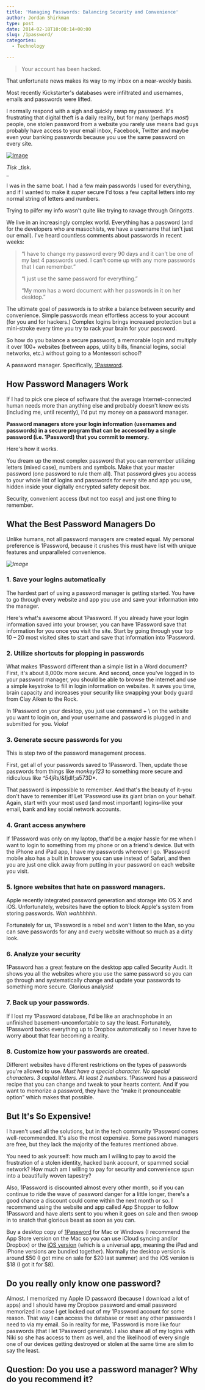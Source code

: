 ```yaml
---
title: 'Managing Passwords: Balancing Security and Convenience'
author: Jordan Shirkman
type: post
date: 2014-02-18T10:00:14+00:00
slug: /1password/
categories:
  - Technology

---
```

> Your account has been hacked.

That unfortunate news makes its way to my inbox on a near-weekly basis.

Most recently Kickstarter's databases were infiltrated and usernames, emails and passwords were lifted.

I normally respond with a sigh and quickly swap my password. It's frustrating that digital theft is a daily reality, but for many (perhaps _most_) people, one stolen password from a website you rarely use means bad guys probably have access to your email inbox, Facebook, Twitter and maybe even your banking passwords because you use the same password on every site.

[![Image](/static/images/lock.jpeg)](https://jshirk.com/blog/1password)

_Tisk_ _tisk.  
_ 

I was in the same boat. I had a few main passwords I used for everything, and if I wanted to make it _super_ secure I'd toss a few capital letters into my normal string of letters and numbers.

Trying to pilfer my info wasn't quite like trying to ravage through Gringotts.

We live in an increasingly complex world. Everything has a password (and for the developers who are masochists, we have a username that isn't just our email). I've heard countless comments about passwords in recent weeks:

> &#8220;I have to change my password every 90 days and it can't be one of my last 4 passwords used. I can't come up with any more passwords that I can remember.&#8221;
> 
> &#8220;I just use the same password for everything.&#8221;
> 
> &#8220;My mom has a word document with her passwords in it on her desktop.&#8221;

The ultimate goal of passwords is to strike a balance between security and convenience. Simple passwords mean effortless access to your account (for you and for hackers.) Complex logins brings increased protection but a mini-stroke every time you try to rack your brain for your password.

So how do you balance a secure password, a memorable login and multiply it over 100+ websites (between apps, utility bills, financial logins, social networks, etc.) without going to a Montessori school?

A password manager. Specifically, [1Password](http://1password.com).

<!--more-->

## How Password Managers Work

If I had to pick one piece of software that the average Internet-connected human needs more than anything else and probably doesn't know exists (including me, until recently), I'd put my money on a password manager.

**Password managers store your login information (usernames and passwords) in a secure program that can be accessed by a single password (i.e. 1Password) that you commit to memory.**

Here's how it works.

You dream up the most complex password that you can remember utilizing letters (mixed case), numbers and symbols. Make that your master password (one password to rule them all). That password gives you access to your whole list of logins and passwords for every site and app you use, hidden inside your digitally encrypted safety deposit box.

Security, convenient access (but not too easy) and just one thing to remember.

## What the Best Password Managers Do

Unlike humans, not all password managers are created equal. My personal preference is 1Password, because it crushes this must have list with unique features and unparalleled convenience.

_![Image](/static/images/1Password-Logo.jpeg)_

### 1. Save your logins automatically

The hardest part of using a password manager is getting started. You have to go through every website and app you use and save your information into the manager.

Here's what's awesome about 1Password. If you already have your login information saved into your browser, you can have 1Password save that information for you once you visit the site. Start by going through your top 10 &#8211; 20 most visited sites to start and save that information into 1Password.

### 2. Utilize shortcuts for plopping in passwords

What makes 1Password different than a simple list in a Word document? First, it's about 8,000x more secure. And second, once you've logged in to your password manager, you should be able to browse the internet and use a simple keystroke to fill in login information on websites. It saves you time, brain capacity and increases your security like swapping your body guard from Clay Aiken to the Rock.

In 1Password on your desktop, you just use command + \ on the website you want to login on, and your username and password is plugged in and submitted for you. _Viola!_

### 3. Generate secure passwords for you

This is step two of the password management process.

First, get all of your passwords saved to 1Password. Then, update those passwords from things like _monkey123_ to something more secure and ridiculous like _^54jRs)_&fjdlf;a573D*.

That password is impossible to remember. And that's the beauty of it–you don't have to remember it! Let 1Password use its giant brian on your behalf. Again, start with your most used (and most important) logins–like your email, bank and key social network accounts.

### 4. Grant access anywhere

If 1Password was only on my laptop, that'd be a _major_ hassle for me when I want to login to something from my phone or on a friend's device. But with the iPhone and iPad app, I have my passwords wherever I go. 1Password mobile also has a built in browser you can use instead of Safari, and then you are just one click away from putting in your password on each website you visit.

### 5. Ignore websites that hate on password managers.

Apple recently integrated password generation and storage into OS X and iOS. Unfortunately, websites have the option to block Apple's system from storing passwords. _Wah wahhhhhh_.

Fortunately for us, 1Password is a rebel and won't listen to the Man, so you can save passwords for any and every website without so much as a dirty look.

### 6. Analyze your security

1Password has a great feature on the desktop app called Security Audit. It shows you all the websites where you use the same password so you can go through and systematically change and update your passwords to something more secure. Glorious analysis!

### 7. Back up your passwords.

If I lost my 1Password database, I'd be like an arachnophobe in an unfinished basement–uncomfortable to say the least. Fortunately, 1Password backs everything up to Dropbox automatically so I never have to worry about that fear becoming a reality.

### 8. Customize how your passwords are created.

Different websites have different restrictions on the types of passwords you're allowed to use. _Must have a special character. No special characters. 3 capital letters. At least 2 numbers._ 1Password has a password recipe that you can change and tweak to your hearts content. And if you want to memorize a password, they have the &#8220;make it pronounceable option&#8221; which makes that possible.

## But It's So Expensive!

I haven't used all the solutions, but in the tech community 1Password comes well-recommended. It's also the most expensive. Some password managers are free, but they lack the majority of the features mentioned above.

You need to ask yourself: how much am I willing to pay to avoid the frustration of a stolen identity, hacked bank account, or spammed social network? How much am I willing to pay for security and convenience spun into a beautifully woven tapestry?

Also, 1Password is discounted almost every other month, so if you can continue to ride the wave of password danger for a little longer, there's a good chance a discount could come within the next month or so. I recommend using the website and app called App Shopper to follow 1Password and have alerts sent to you when it goes on sale and then swoop in to snatch that glorious beast as soon as you can.

Buy a desktop copy of [1Password](https://agilebits.com/onepassword/mac) for Mac or Windows (I recommend the App Store version on the Mac so you can use iCloud syncing and/or Dropbox) or the [iOS version](https://agilebits.com/onepassword/ios) (which is a universal app, meaning the iPad and iPhone versions are bundled together). Normally the desktop version is around $50 (I got mine on sale for $20 last summer) and the iOS version is $18 (I got it for $8).

## Do you really only know one password?

Almost. I memorized my Apple ID password (because I download a lot of apps) and I should have my Dropbox password and email password memorized in case I get locked out of my 1Password account for some reason. That way I can access the database or reset any other passwords I need to via my email. So in reality for me, 1Password is more like four passwords (that I let 1Password generate). I also share all of my logins with Niki so she has access to them as well, and the likelihood of every single one of our devices getting destroyed or stolen at the same time are slim to say the least.

## Question: Do you use a password manager? Why do you recommend it?
